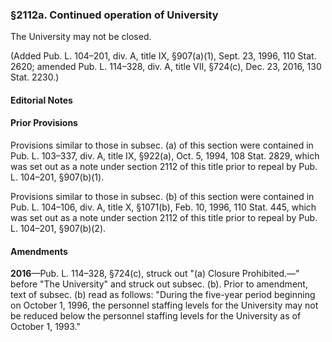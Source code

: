 ### §2112a. Continued operation of University ###

The University may not be closed.

(Added Pub. L. 104–201, div. A, title IX, §907(a)(1), Sept. 23, 1996, 110 Stat. 2620; amended Pub. L. 114–328, div. A, title VII, §724(c), Dec. 23, 2016, 130 Stat. 2230.)

#### **Editorial Notes** ####

#### Prior Provisions ####

Provisions similar to those in subsec. (a) of this section were contained in Pub. L. 103–337, div. A, title IX, §922(a), Oct. 5, 1994, 108 Stat. 2829, which was set out as a note under section 2112 of this title prior to repeal by Pub. L. 104–201, §907(b)(1).

Provisions similar to those in subsec. (b) of this section were contained in Pub. L. 104–106, div. A, title X, §1071(b), Feb. 10, 1996, 110 Stat. 445, which was set out as a note under section 2112 of this title prior to repeal by Pub. L. 104–201, §907(b)(2).

#### Amendments ####

**2016**—Pub. L. 114–328, §724(c), struck out "(a) Closure Prohibited.—" before "The University" and struck out subsec. (b). Prior to amendment, text of subsec. (b) read as follows: "During the five-year period beginning on October 1, 1996, the personnel staffing levels for the University may not be reduced below the personnel staffing levels for the University as of October 1, 1993."